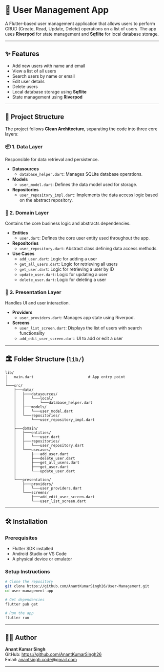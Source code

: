 # 👤 User Management App

A Flutter-based user management application that allows users to perform CRUD (Create, Read, Update, Delete) operations on a list of users. The app uses **Riverpod** for state management and **Sqflite** for local database storage.

---

## ✨ Features

- Add new users with name and email  
- View a list of all users  
- Search users by name or email  
- Edit user details  
- Delete users  
- Local database storage using **Sqflite**  
- State management using **Riverpod**

---

## 🧱 Project Structure

The project follows **Clean Architecture**, separating the code into three core layers:

### 📦 1. Data Layer
Responsible for data retrieval and persistence.

- **Datasources**
  - `database_helper.dart`: Manages SQLite database operations.
- **Models**
  - `user_model.dart`: Defines the data model used for storage.
- **Repositories**
  - `user_repository_impl.dart`: Implements the data access logic based on the abstract repository.

### 🧠 2. Domain Layer
Contains the core business logic and abstracts dependencies.

- **Entities**
  - `user.dart`: Defines the core user entity used throughout the app.
- **Repositories**
  - `user_repository.dart`: Abstract class defining data access methods.
- **Use Cases**
  - `add_user.dart`: Logic for adding a user  
  - `get_all_users.dart`: Logic for retrieving all users  
  - `get_user.dart`: Logic for retrieving a user by ID  
  - `update_user.dart`: Logic for updating a user  
  - `delete_user.dart`: Logic for deleting a user  

### 🎨 3. Presentation Layer
Handles UI and user interaction.

- **Providers**
  - `user_providers.dart`: Manages app state using Riverpod.
- **Screens**
  - `user_list_screen.dart`: Displays the list of users with search functionality  
  - `add_edit_user_screen.dart`: UI to add or edit a user  

---

## 🏛️ Folder Structure (`lib/`)

```
lib/
│   main.dart                         # App entry point
│
└───src/
    ├───data/
    │   ├───datasources/
    │   │   └───local/
    │   │       └───database_helper.dart
    │   ├───models/
    │   │   └───user_model.dart
    │   └───repositories/
    │       └───user_repository_impl.dart
    │
    ├───domain/
    │   ├───entities/
    │   │   └───user.dart
    │   ├───repositories/
    │   │   └───user_repository.dart
    │   └───usecases/
    │       ├───add_user.dart
    │       ├───delete_user.dart
    │       ├───get_all_users.dart
    │       ├───get_user.dart
    │       └───update_user.dart
    │
    └───presentation/
        ├───providers/
        │   └───user_providers.dart
        └───screens/
            ├───add_edit_user_screen.dart
            └───user_list_screen.dart
```

---

## 🛠️ Installation

### Prerequisites

- Flutter SDK installed  
- Android Studio or VS Code  
- A physical device or emulator  

### Setup Instructions

```bash
# Clone the repository
git clone https://github.com/AnantKumarSingh26/User-Management.git
cd user-management-app

# Get dependencies
flutter pub get

# Run the app
flutter run
```

---



## 👨‍💻 Author

**Anant Kumar Singh**  
GitHub: https://github.com/AnantKumarSingh26  
Email: anantsingh.code@gmail.com

---

